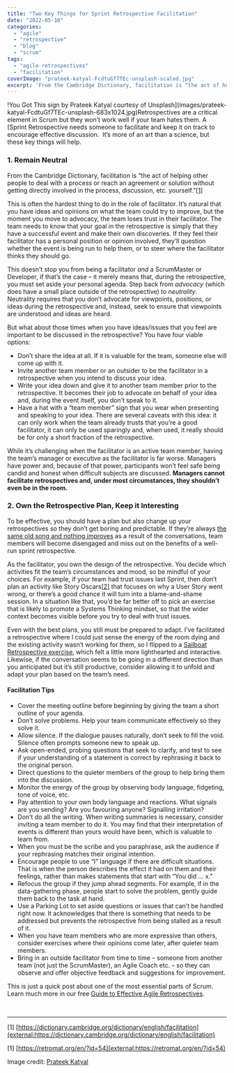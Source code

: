 ```yaml
---
title: "Two Key Things for Sprint Retrospective Facilitation"
date: "2022-05-10"
categories: 
  - "agile"
  - "retrospective"
  - "blog"
  - "scrum"
tags: 
  - "agile-retrospectives"
  - "facilitation"
coverImage: "prateek-katyal-FcdtuGf7TEc-unsplash-scaled.jpg"
excerpt: 'From the Cambridge Dictionary, facilitation is “the act of helping other people to deal'
---
```


!You Got This sign by Prateek Katyal courtesy of Unsplash](images/prateek-katyal-FcdtuGf7TEc-unsplash-683x1024.jpg)Retrospectives are a critical element in Scrum but they won’t work well if your team hates them. A [Sprint Retrospective needs someone to facilitate and keep it on track to encourage effective discussion.  It’s more of an art than a science, but these key things will help.

### 1\. Remain Neutral

From the Cambridge Dictionary, facilitation is “the act of helping other people to deal with a process or reach an agreement or solution without getting directly involved in the process, discussion, etc. yourself.”\[[1](#footnotes)\]

This is often the hardest thing to do in the role of facilitator. It’s natural that you have ideas and opinions on what the team could try to improve, but the moment you move to advocacy, the team loses trust in their facilitator. The team needs to know that your goal in the retrospective is simply that they have a successful event and make their own discoveries. If they feel their facilitator has a personal position or opinion involved, they’ll question whether the event is being run to help them, or to steer where the facilitator thinks they should go.

This doesn’t stop you from being a facilitator _and_ a ScrumMaster or Developer, if that’s the case – it merely means that, during the retrospective, you must set aside your personal agenda. Step back from _advocacy_ (which does have a small place outside of the retrospective) to _neutrality_. Neutrality requires that you don’t advocate for viewpoints, positions, or ideas during the retrospective and, instead, seek to ensure that viewpoints are understood and ideas are heard.

But what about those times when you have ideas/issues that you feel are important to be discussed in the retrospective? You have four viable options:

- Don’t share the idea at all. If it is valuable for the team, someone else will come up with it.
- Invite another team member or an outsider to be the facilitator in a retrospective when you intend to discuss your idea.
- Write your idea down and give it to another team member prior to the retrospective. It becomes their job to advocate on behalf of your idea and, during the event itself, you don’t speak to it.
- Have a hat with a “team member” sign that you wear when presenting and speaking to your idea. There are several caveats with this idea: it can only work when the team already trusts that you’re a good facilitator, it can only be used sparingly and, when used, it really should be for only a short fraction of the retrospective.

While it’s challenging when the facilitator is an active team member, having the team’s manager or executive as the facilitator is far worse. Managers have power and, because of that power, participants won’t feel safe being candid and honest when difficult subjects are discussed. **Managers cannot facilitate retrospectives and, under most circumstances, they shouldn’t even be in the room.**

### 2\. Own the Retrospective Plan, Keep it Interesting

To be effective, you should have a plan but also change up your retrospectives so they don’t get boring and predictable. If they’re always [the same old song and nothing improves](/blog/same-old-song-in-sprint-retrospective) as a result of the conversations, team members will become disengaged and miss out on the benefits of a well-run sprint retrospective.

As the facilitator, you own the design of the retrospective. You decide which activities fit the team’s circumstances and mood, so be mindful of your choices. For example, if your team had trust issues last Sprint, then don’t plan an activity like Story Oscars\[[2](#footnotes)\] that focuses on why a User Story went wrong, or there’s a good chance it will turn into a blame-and-shame session. In a situation like that, you’d be far better off to pick an exercise that is likely to promote a Systems Thinking mindset, so that the wider context becomes visible before you try to deal with trust issues.

Even with the best plans, you still must be prepared to adapt. I’ve facilitated a retrospective where I could just sense the energy of the room dying and the existing activity wasn’t working for them, so I flipped to a [Sailboat Retrospective exercise](external:https://www.retrium.com/retrospective-techniques/sailboat), which felt a little more lighthearted and interactive. Likewise, if the conversation seems to be going in a different direction than you anticipated but it’s still productive, consider allowing it to unfold and adapt your plan based on the team’s need.

#### Facilitation Tips

- Cover the meeting outline before beginning by giving the team a short outline of your agenda.
- Don’t solve problems. Help your team communicate effectively so they solve it.
- Allow silence. If the dialogue pauses naturally, don’t seek to fill the void. Silence often prompts someone new to speak up.
- Ask open-ended, probing questions that seek to clarify, and test to see if your understanding of a statement is correct by rephrasing it back to the original person.
- Direct questions to the quieter members of the group to help bring them into the discussion.
- Monitor the energy of the group by observing body language, fidgeting, tone of voice, etc.
- Pay attention to your own body language and reactions. What signals are you sending? Are you favouring anyone? Signalling irritation?
- Don’t do all the writing. When writing summaries is necessary, consider inviting a team member to do it. You may find that their interpretation of events is different than yours would have been, which is valuable to learn from.
- When you must be the scribe and you paraphrase, ask the audience if your rephrasing matches their original intention.
- Encourage people to use “I” language if there are difficult situations. That is when the person describes the effect it had on them and their feelings, rather than makes statements that start with “You did … x.”
- Refocus the group if they jump ahead segments. For example, if in the data-gathering phase, people start to solve the problem, gently guide them back to the task at hand.
- Use a Parking Lot to set aside questions or issues that can’t be handled right now. It acknowledges that there is something that needs to be addressed but prevents the retrospective from being stalled as a result of it.
- When you have team members who are more expressive than others, consider exercises where their opinions come later, after quieter team members.
- Bring in an outside facilitator from time to time – someone from another team (not just the ScrumMaster), an Agile Coach etc. – so they can observe and offer objective feedback and suggestions for improvement.

This is just a quick post about one of the most essential parts of Scrum. Learn much more in our free [Guide to Effective Agile Retrospectives](/guide-to-effective-agile-retrospectives).

 

* * *

\[1\] [https://dictionary.cambridge.org/dictionary/english/facilitation](external:https://dictionary.cambridge.org/dictionary/english/facilitation)

\[1\] [https://retromat.org/en/?id=54](external:https://retromat.org/en/?id=54)

Image credit: [Prateek Katyal](external:https://unsplash.com/@prateekkatyal)
